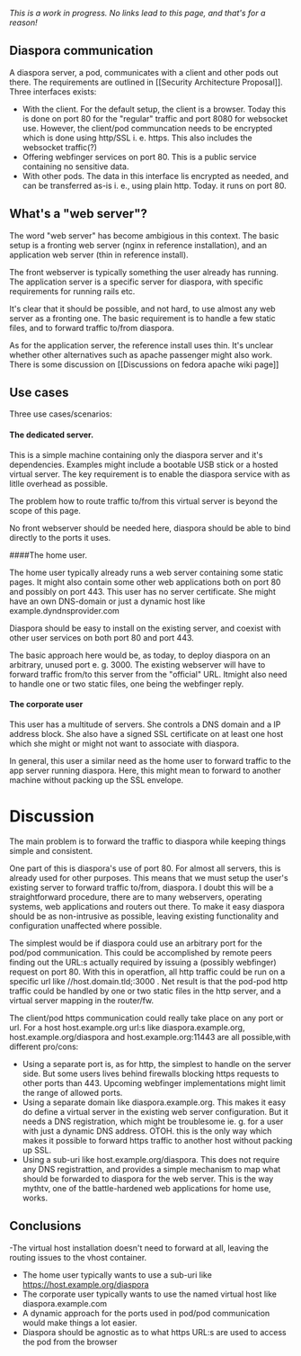 *This is a work in progress. No links lead to this page, and that's for a reason!*

## Diaspora communication

A diaspora server, a pod, communicates with a client and  other pods out there. The requirements are
outlined in [[Security Architecture Proposal]]. Three interfaces exists:

- With the client. For the default setup, the client is a browser. Today this is done on port 80 for the
"regular" traffic and port 8080 for websocket use. However, the client/pod communcation needs to be
encrypted which is done using http/SSL i. e. https. This also includes the websocket traffic(?)
- Offering webfinger services on port 80. This is a public service containing no sensitive data.
- With other pods. The data in this interface lis encrypted as needed, and can be transferred as-is i. e.,
using plain http. Today. it runs  on port 80.

## What's a "web server"?

The word "web server" has become ambigious   in this context. The basic setup is a fronting web server 
(nginx in reference installation), and an application web server (thin in reference install).

The front  webserver is typically something the user already has running. The application server is a 
specific server for diaspora, with specific requirements for running rails etc.

It's clear that it should be possible, and not hard, to use almost any web server as a fronting one. The basic
requirement is to handle a few static files, and to forward traffic to/from diaspora.

As for the application server, the reference install uses thin. It's unclear whether other alternatives such as
apache passenger might also work. There is some discussion on [[Discussions on fedora apache wiki page]]

## Use cases

Three use cases/scenarios:

#### The dedicated server.

This is a simple machine containing only the diaspora server and it's dependencies. Examples might include a 
bootable USB stick or a hosted virtual server. The key requirement is to enable the diaspora service with as
litlle overhead as possible.

The problem how to route traffic to/from this virtual server is beyond the scope of this page. 

No front webserver should be needed here, diaspora should be able to bind directly to the ports it uses.

####The home user.

The home user typically already runs a web server containing some static pages.  It might also contain some other 
web applications both on port 80 and possibly on port 443. This user has no server certificate.
She might have an own DNS-domain or just a dynamic host like example.dyndnsprovider.com

Diaspora should be easy to install on the existing  server, and coexist with other user services on both port 80 and port 443.

The basic approach here would be, as today, to deploy diaspora on an arbitrary, unused port e. g. 3000. The existing webserver
will have to forward traffic from/to this server from the "official" URL. Itmight also need to  handle one or two static files, one being the
webfinger reply.

#### The corporate user

This user has a multitude of servers. She controls a DNS domain and a IP address block.  She also  have a signed SSL certificate on 
at least one host which she might or might not want to associate with diaspora. 

In general,  this user  a similar need as the home user  to forward traffic to the app server running diaspora. Here, this might mean 
to forward to another machine without packing up the SSL envelope.

# Discussion

The main problem is to forward the traffic to diaspora while keeping things simple and consistent.

One part of this is diaspora's use of port 80. For almost all servers, this is already used for other purposes. This means that we
must setup the user's existing server to forward traffic to/from, diaspora. I doubt this will be a straightforward procedure, there are
to many webservers, operating systems, web applications and routers out there. To make it easy diaspora should
be as non-intrusive as possible, leaving existing functionality and configuration unaffected where possible.

The simplest would be if diaspora could use an arbitrary port for the pod/pod communication. This could be accomplished by remote
peers finding out the URL:s actually required by issuing a (possibly webfinger) request on port 80. With this in operatfion, all http
traffic could be run on a specific url like //host.domain.tld;:3000 .  Net result is that the pod-pod  http traffic could be handled by one or
two static files in the http server, and a virtual server mapping in the router/fw. 

The client/pod https communication could really take place on any port or url. For a host  host.example.org url:s like diaspora.example.org,
host.example.org/diaspora and host.example.org:11443 are all possible,with different pro/cons:

- Using a separate port is, as for http, the simplest to handle on the server side. But some users lives behind firewalls blocking https requests to other ports than 443. Upcoming webfinger implementations might limit the range of allowed ports.
- Using a separate domain like diaspora.example.org. This makes it easy do define a virtual server in the existing web server configuration. But
it needs a DNS registration, which might be troublesome ie. g. for a user with just a dynamic DNS address. OTOH. this is the only way which makes
it possible to forward https traffic to another host without packing up SSL.
- Using a sub-uri like host.example.org/diaspora. This does not require any DNS registrattion, and provides a simple mechanism to
map what should be forwarded to diaspora for the web server. This is the way mythtv, one of the battle-hardened web applications for home use, works.

## Conclusions

 -The virtual host installation doesn't need to forward at all, leaving the routing issues to the vhost  container.
- The home user typically wants to use a sub-uri like https://host.example.org/diaspora
- The corporate user typically wants to use the named virtual host like diaspora.example.com
- A dynamic approach for the ports used in pod/pod communication would make things a lot easier.
- Diaspora should be agnostic as to what https URL:s are used to access the pod from the browser
